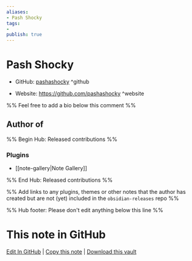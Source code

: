 ```yaml
---
aliases:
- Pash Shocky
tags:
- 
publish: true
---
```


# Pash Shocky

- GitHub: [pashashocky](https://github.com/pashashocky/) ^github
<!-- - Discord: `@` ^discord-->
- Website: <https://github.com/pashashocky> ^website
<!-- - [[Publish sites|Publish site]]: <https://> ^publish-->

%% Feel free to add a bio below this comment %%


## Author of

%% Begin Hub: Released contributions %%
### Plugins
- [[note-gallery|Note Gallery]]

%% End Hub: Released contributions %%

%% Add links to any plugins, themes or other notes that the author has created but are not (yet) included in the `obsidian-releases` repo %%

<!--
### Unlisted plugins
-->

<!--
### Others
-->

<!--
## Sponsor this author
-->

<!-- - [[GitHub sponsors]]: [Sponsor @pashashocky on GitHub Sponsors](https://github.com/sponsors/pashashocky) ^github-sponsor-->
<!-- - [[Buy me a coffee]]: <https://> ^buy-me-a-coffee-->
<!-- - [[PayPal]]: <https://> ^paypal-->
<!-- - [[Patreon]]: <https://> ^patreon-->

<!--
## Follow this author
-->

<!-- - [[YouTube Channels|On YouTube]]: <https://> ^youtube-->
<!-- - Twitter: <https://> ^twitter-->
<!-- - ... -->

%% Hub footer: Please don't edit anything below this line %%

# This note in GitHub

<span class="git-footer">[Edit In GitHub](https://github.dev/obsidian-community/obsidian-hub/blob/main/01%20-%20Community/People/pashashocky.md "git-hub-edit-note") | [Copy this note](https://raw.githubusercontent.com/obsidian-community/obsidian-hub/main/01%20-%20Community/People/pashashocky.md "git-hub-copy-note") | [Download this vault](https://github.com/obsidian-community/obsidian-hub/archive/refs/heads/main.zip "git-hub-download-vault") </span>
